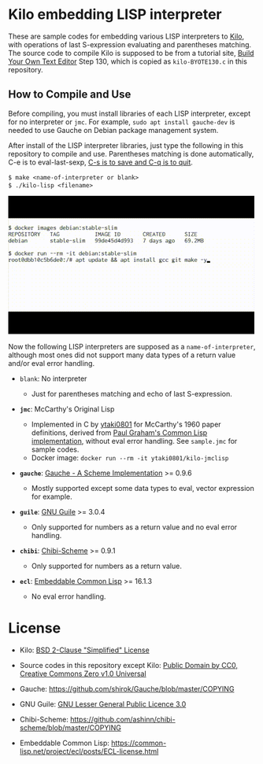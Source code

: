 # Kilo embedding LISP interpreter

These are sample codes for embedding various LISP interpreters to [Kilo](https://github.com/antirez/kilo), with operations of last S-expression evaluating and parentheses matching.
The source code to compile Kilo is supposed to be from a tutorial site, [Build Your Own Text Editor](https://viewsourcecode.org/snaptoken/kilo/) Step 130, which is copied as `kilo-BYOTE130.c` in this repository.

## How to Compile and Use

Before compiling, you must install libraries of each LISP interpreter, except for no interpreter or `jmc`. For example, `sudo apt install gauche-dev` is needed to use Gauche on Debian package management system.

After install of the LISP interpreter libraries, just type the following in this repository to compile and use. Parentheses matching is done automatically, C-e is to eval-last-sexp, [C-s is to save and C-q is to quit](https://github.com/antirez/kilo).

```
$ make <name-of-interpreter or blank>
$ ./kilo-lisp <filename>
```

![demo](https://github.com/ytaki0801/kilo-lisp/blob/master/kilo-lisp.gif)

Now the following LISP interpreters are supposed as a `name-of-interpreter`, although most ones did not support many data types of a return value and/or eval error handling.

* `blank`: No interpreter
	* Just for parentheses matching and echo of last S-expression.

* **`jmc`**: McCarthy's Original Lisp
	* Implemented in C by [ytaki0801](https://github.com/ytaki0801) for McCarthy's 1960 paper definitions, derived from [Paul Graham's Common Lisp implementation](http://www.paulgraham.com/lispcode.html), without eval error handling. See `sample.jmc` for sample codes.
	* Docker image: `docker run --rm -it ytaki0801/kilo-jmclisp`

* **`gauche`**: [Gauche - A Scheme Implementation](http://practical-scheme.net/gauche/) >= 0.9.6
	* Mostly supported except some data types to eval, vector expression for example.

* **`guile`**: [GNU Guile](https://www.gnu.org/software/guile/) >= 3.0.4
	* Only supported for numbers as a return value and no eval error handling.

* **`chibi`**: [Chibi-Scheme](http://synthcode.com/wiki/chibi-scheme) >= 0.9.1
	* Only supported for numbers as a return value.

* **`ecl`**: [Embeddable Common Lisp](https://common-lisp.net/project/ecl/) >= 16.1.3
	* No eval error handling.

# License

* Kilo: [BSD 2-Clause "Simplified" License](https://github.com/snaptoken/kilo-src/blob/master/LICENSE)

* Source codes in this repository except Kilo: [Public Domain by CC0, Creative Commons Zero v1.0 Universal](https://creativecommons.org/publicdomain/zero/1.0/)

* Gauche: https://github.com/shirok/Gauche/blob/master/COPYING

* GNU Guile: [GNU Lesser General Public Licence 3.0](http://www.gnu.org/licenses/lgpl.html)

* Chibi-Scheme: https://github.com/ashinn/chibi-scheme/blob/master/COPYING

* Embeddable Common Lisp: https://common-lisp.net/project/ecl/posts/ECL-license.html
